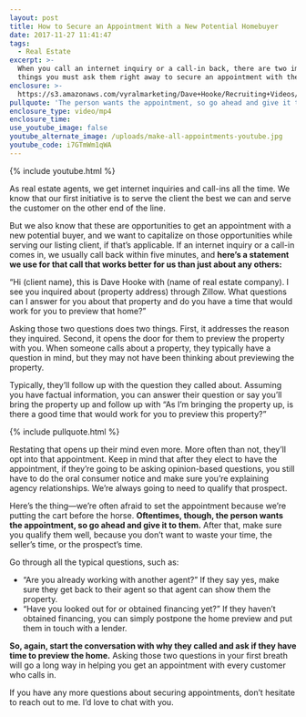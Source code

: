 ```yaml
---
layout: post
title: How to Secure an Appointment With a New Potential Homebuyer
date: 2017-11-27 11:41:47
tags:
  - Real Estate
excerpt: >-
  When you call an internet inquiry or a call-in back, there are two important
  things you must ask them right away to secure an appointment with them.
enclosure: >-
  https://s3.amazonaws.com/vyralmarketing/Dave+Hooke/Recruiting+Videos/Central+PA+Real+Estate+Agent-+How+to+Secure+an+Appointment+With+a+New+Potential+Homebuyer+(1).mp4
pullquote: 'The person wants the appointment, so go ahead and give it to them.'
enclosure_type: video/mp4
enclosure_time:
use_youtube_image: false
youtube_alternate_image: /uploads/make-all-appointments-youtube.jpg
youtube_code: i7GTmWm1qWA
---
```



{% include youtube.html %}

As real estate agents, we get internet inquiries and call-ins all the time. We know that our first initiative is to serve the client the best we can and serve the customer on the other end of the line.

But we also know that these are opportunities to get an appointment with a new potential buyer, and we want to capitalize on those opportunities while serving our listing client, if that’s applicable. If an internet inquiry or a call-in comes in, we usually call back within five minutes, and **here’s a statement we use for that call that works better for us than just about any others:**

“Hi (client name), this is Dave Hooke with (name of real estate company). I see you inquired about (property address) through Zillow. What questions can I answer for you about that property and do you have a time that would work for you to preview that home?”

Asking those two questions does two things. First, it addresses the reason they inquired. Second, it opens the door for them to preview the property with you. When someone calls about a property, they typically have a question in mind, but they may not have been thinking about previewing the property.

Typically, they’ll follow up with the question they called about. Assuming you have factual information, you can answer their question or say you’ll bring the property up and follow up with “As I’m bringing the property up, is there a good time that would work for you to preview this property?”

{% include pullquote.html %}

Restating that opens up their mind even more. More often than not, they’ll opt into that appointment. Keep in mind that after they elect to have the appointment, if they’re going to be asking opinion-based questions, you still have to do the oral consumer notice and make sure you’re explaining agency relationships. We’re always going to need to qualify that prospect.

Here’s the thing—we’re often afraid to set the appointment because we’re putting the cart before the horse. **Oftentimes, though, the person wants the appointment, so go ahead and give it to them.** After that, make sure you qualify them well, because you don’t want to waste your time, the seller’s time, or the prospect’s time.

Go through all the typical questions, such as:

* “Are you already working with another agent?” If they say yes, make sure they get back to their agent so that agent can show them the property.
* “Have you looked out for or obtained financing yet?” If they haven’t obtained financing, you can simply postpone the home preview and put them in touch with a lender.

**So, again, start the conversation with why they called and ask if they have time to preview the home.** Asking those two questions in your first breath will go a long way in helping you get an appointment with every customer who calls in.

If you have any more questions about securing appointments, don’t hesitate to reach out to me. I’d love to chat with you.